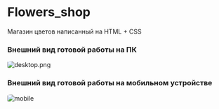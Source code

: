 # Flowers_shop
Магазин цветов написанный на HTML + CSS

### Внешний вид готовой работы на ПК
<img src="https://i.postimg.cc/8C1M6nPH/3.png" alt="desktop.png" border="0" style="border-radius:15%;"></a>

### Внешний вид готовой работы на мобильном устройстве
<img src="https://i.ibb.co/Wn76ST5/2.png" alt="mobile" border="0" style="border-radius:15%;">
